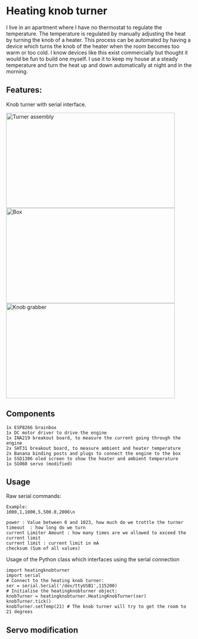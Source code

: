 # Heating knob turner

I live in an apartment  where I have no thermostat to regulate the temperature.
The temperature is regulated by manually adjusting the heat by turning the knob of a heater. This process can be automated by having a device which turns the knob of the heater when the room becomes too warm or too cold.
I know devices like this exist commercially but thought it would be fun to build one myself. I use it to keep my house at a steady temperature and
turn the heat up and down automatically at night and in the morning.

## Features:
Knob turner with serial interface.

<img alt="Turner assembly" src="http://buysdb.nl/projects/knobturner/assembly_knob.jpg" width="456" height="257">
<img alt="Box" src="http://buysdb.nl/projects/knobturner/box.jpg" width="456" height="257">
<img alt="Knob grabber" src="http://buysdb.nl/projects/knobturner/grabber.jpg" width="456" height="257">

## Components
```
1x ESP8266 brainbox
1x DC motor driver to drive the engine
1x INA219 breakout board, to measure the current going through the engine
2x SHT31 breakout board, to measure ambient and heater temperature
2x Banana binding posts and plugs to connect the engine to the box
1x SSD1306 oled screen to show the heater and ambient temperature
1x SG960 servo (modified)
```

## Usage

Raw serial commands:
```
Example:
1000,1,1000,5,500.0,2006\n

power : Value between 0 and 1023, how much do we trottle the turner
timeout  : how long do we turn
current Limiter Amount : how many times are we allowed to exceed the current limit
current limit : current limit in mA
checksum (Sum of all values)
```

Usage of the Python class which interfaces using the serial connection
```
import heatingknobturner
import serial
# Connect to the heating knob turner:
ser = serial.Serial('/dev/ttyUSB1',115200)
# Initialise the heatingknobturner object:
knobTurner = heatingknobturner.HeatingKnobTurner(ser)
knobTurner.tick()
knobTurner.setTemp(21) # The knob turner will try to get the room to 21 degrees
```

## Servo modification
